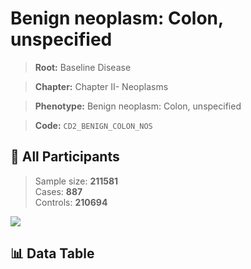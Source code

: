 # Benign neoplasm: Colon, unspecified

> **Root:** Baseline Disease  

> **Chapter:** Chapter II- Neoplasms  

> **Phenotype:** Benign neoplasm: Colon, unspecified  

> **Code:** `CD2_BENIGN_COLON_NOS`

## 🧪 All Participants  
> Sample size: **211581**  
> Cases: **887**  
> Controls: **210694**
<img src="/Sensitive/Figures/ALL/Baseline/CD2_BENIGN_COLON_NOS.png"/>

## 📊 Data Table
<CsvTableMRF src="/Sensitive/Data/ALL/Baseline/LG_CD2_BENIGN_COLON_NOS.csv"/>


